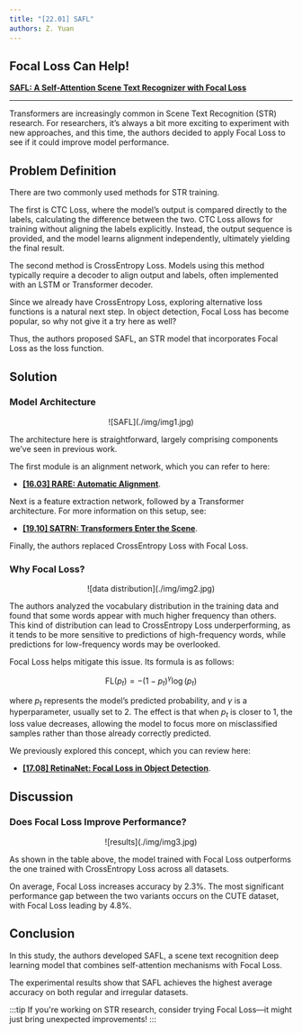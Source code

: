 ```yaml
---
title: "[22.01] SAFL"
authors: Z. Yuan
---
```


## Focal Loss Can Help!

[**SAFL: A Self-Attention Scene Text Recognizer with Focal Loss**](https://arxiv.org/abs/2201.00132)

---

Transformers are increasingly common in Scene Text Recognition (STR) research. For researchers, it’s always a bit more exciting to experiment with new approaches, and this time, the authors decided to apply Focal Loss to see if it could improve model performance.

## Problem Definition

There are two commonly used methods for STR training.

The first is CTC Loss, where the model’s output is compared directly to the labels, calculating the difference between the two. CTC Loss allows for training without aligning the labels explicitly. Instead, the output sequence is provided, and the model learns alignment independently, ultimately yielding the final result.

The second method is CrossEntropy Loss. Models using this method typically require a decoder to align output and labels, often implemented with an LSTM or Transformer decoder.

Since we already have CrossEntropy Loss, exploring alternative loss functions is a natural next step. In object detection, Focal Loss has become popular, so why not give it a try here as well?

Thus, the authors proposed SAFL, an STR model that incorporates Focal Loss as the loss function.

## Solution

### Model Architecture

<div align="center">
<figure style={{"width": "85%"}}>
![SAFL](./img/img1.jpg)
</figure>
</div>

The architecture here is straightforward, largely comprising components we’ve seen in previous work.

The first module is an alignment network, which you can refer to here:

- [**[16.03] RARE: Automatic Alignment**](../1603-rare/index.md).

Next is a feature extraction network, followed by a Transformer architecture. For more information on this setup, see:

- [**[19.10] SATRN: Transformers Enter the Scene**](../1910-satrn/index.md).

Finally, the authors replaced CrossEntropy Loss with Focal Loss.

### Why Focal Loss?

<div align="center">
<figure style={{"width": "85%"}}>
![data distribution](./img/img2.jpg)
</figure>
</div>

The authors analyzed the vocabulary distribution in the training data and found that some words appear with much higher frequency than others. This kind of distribution can lead to CrossEntropy Loss underperforming, as it tends to be more sensitive to predictions of high-frequency words, while predictions for low-frequency words may be overlooked.

Focal Loss helps mitigate this issue. Its formula is as follows:

$$
\text{FL}(p_t) = -(1 - p_t)^\gamma \log(p_t)
$$

where $p_t$ represents the model’s predicted probability, and $\gamma$ is a hyperparameter, usually set to 2. The effect is that when $p_t$ is closer to 1, the loss value decreases, allowing the model to focus more on misclassified samples rather than those already correctly predicted.

We previously explored this concept, which you can review here:

- [**[17.08] RetinaNet: Focal Loss in Object Detection**](../../object-detection/1708-retinanet/index.md).

## Discussion

### Does Focal Loss Improve Performance?

<div align="center">
<figure style={{"width": "80%"}}>
![results](./img/img3.jpg)
</figure>
</div>

As shown in the table above, the model trained with Focal Loss outperforms the one trained with CrossEntropy Loss across all datasets.

On average, Focal Loss increases accuracy by 2.3%. The most significant performance gap between the two variants occurs on the CUTE dataset, with Focal Loss leading by 4.8%.

## Conclusion

In this study, the authors developed SAFL, a scene text recognition deep learning model that combines self-attention mechanisms with Focal Loss.

The experimental results show that SAFL achieves the highest average accuracy on both regular and irregular datasets.

:::tip
If you're working on STR research, consider trying Focal Loss—it might just bring unexpected improvements!
:::
